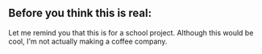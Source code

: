 ## Before you think this is real:
Let me remind you that this is for a school project. Although this would be cool, I'm not actually making a coffee company.